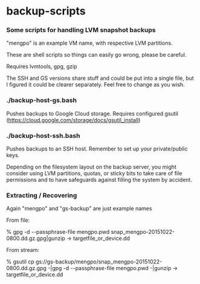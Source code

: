# backup-scripts

### Some scripts for handling LVM snapshot backups

"mengpo" is an example VM name, with respective LVM partitions.

These are shell scripts so things can easily go wrong, please
be careful.

Requires lvmtools, gpg, gzip

The SSH and GS versions share stuff and could be put into
a single file, but I figured it could be clearer separately.
Feel free to change as you wish.

### ./backup-host-gs.bash

Pushes backups to Google Cloud storage.
Requires configured gsutil (https://cloud.google.com/storage/docs/gsutil_install)

### ./backup-host-ssh.bash

Pushes backups to an SSH host. Remember to set up your private/public keys.

Depending on the filesystem layout on the backup server, you might consider
using LVM partitions, quotas, or sticky bits to take care of file permissions
and to have safeguards against filling the system by accident.

### Extracting / Recovering

Again "mengpo" and "gs-backup" are just example names

From file:

% gpg -d --passphrase-file mengpo.pwd snap_mengpo-20151022-0800.dd.gz.gpg|gunzip -> targetfile_or_device.dd

From stream:

% gsutil cp gs://gs-backup/mengpo/snap_mengpo-20151022-0800.dd.gz.gpg -|gpg -d --passphrase-file mengpo.pwd -|gunzip -> targetfile_or_device.dd
